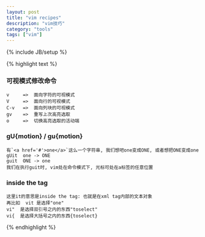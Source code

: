 ```yaml
---
layout: post
title: "vim recipes"
description: "vim技巧"
category: "tools"
tags: ["vim"]
---
```

{% include JB/setup %}


{% highlight text %}
### 可视模式修改命令
    v     =>  面向字符的可视模式 
    V     =>  面向行的可视模式  
    C-v   =>  面向列块的可视模式  
    gv    =>  重写上次高亮选取  
    o     =>  切换高亮选取的活动端 

### gU{motion} / gu{motion}

    有`<a href='#'>one</a>`这么一个字符串, 我们想吧one变成ONE, 或者想把ONE变成one  
    gUit  one -> ONE  
    guit  ONE -> one  
    我们在执行guit时, vim处在命令模式下, 光标可处在a标签的任意位置  

### inside the tag

    这里it的意思是inside the tag: 也就是在xml tag内部的文本对象  
    再比如  vit 是选择"one"  
    vi"  是选择双引号之内的东西"toselect"  
    vi{  是选择大括号之内的东西{toselect}  
    
{% endhighlight %}

